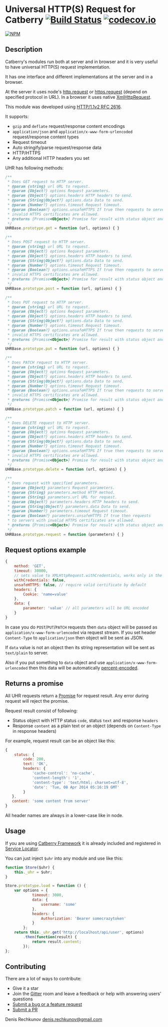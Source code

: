 # Universal HTTP(S) Request for Catberry [![Build Status](https://travis-ci.org/catberry/catberry-uhr.png?branch=master)](https://travis-ci.org/catberry/catberry-uhr) [![codecov.io](http://codecov.io/github/catberry/catberry-uhr/coverage.svg?branch=master)](http://codecov.io/github/catberry/catberry-uhr?branch=master)
[![NPM](https://nodei.co/npm/catberry-uhr.png)](https://nodei.co/npm/catberry-uhr/)

## Description
Catberry's modules run both at server and in browser and it is very useful to 
have universal HTTP(S) request implementation.

It has one interface and different implementations at the server and in a browser.

At the server it uses node's [http.request](http://nodejs.org/api/http.html#http_event_request)
or [https.request](http://nodejs.org/api/https.html#https_https_request_options_callback)
(depend on specified protocol in URL).
In a browser it uses native [XmlHttpRequest](https://developer.mozilla.org/ru/docs/Web/API/XMLHttpRequest).

This module was developed using [HTTP/1.1v2 RFC 2616](http://www.w3.org/Protocols/rfc2616).

It supports:

 * `gzip` and `deflate` request/response content encodings
 * `application/json` and `application/x-www-form-urlencoded` 
 request/response content types
 * Request timeout
 * Auto stringify/parse request/response data
 * HTTP/HTTPS
 * Any additional HTTP headers you set

UHR has following methods:

```javascript
/**
 * Does GET request to HTTP server.
 * @param {string} url URL to request.
 * @param {Object?} options Request parameters.
 * @param {Object?} options.headers HTTP headers to send.
 * @param {String|Object?} options.data Data to send.
 * @param {Number?} options.timeout Request timeout.
 * @param {Boolean?} options.unsafeHTTPS If true then requests to servers with
 * invalid HTTPS certificates are allowed.
 * @returns {Promise<Object>} Promise for result with status object and content.
 */
UHRBase.prototype.get = function (url, options) { }

/**
 * Does POST request to HTTP server.
 * @param {string} url URL to request.
 * @param {Object?} options Request parameters.
 * @param {Object?} options.headers HTTP headers to send.
 * @param {String|Object?} options.data Data to send.
 * @param {Number?} options.timeout Request timeout.
 * @param {Boolean?} options.unsafeHTTPS If true then requests to servers with
 * invalid HTTPS certificates are allowed.
 * @returns {Promise<Object>} Promise for result with status object and content.
 */
UHRBase.prototype.post = function (url, options) { }

/**
 * Does PUT request to HTTP server.
 * @param {string} url URL to request.
 * @param {Object?} options Request parameters.
 * @param {Object?} options.headers HTTP headers to send.
 * @param {String|Object?} options.data Data to send.
 * @param {Number?} options.timeout Request timeout.
 * @param {Boolean?} options.unsafeHTTPS If true then requests to servers with
 * invalid HTTPS certificates are allowed.
 * @returns {Promise<Object>} Promise for result with status object and content.
 */
UHRBase.prototype.put = function (url, options) { }

/**
 * Does PATCH request to HTTP server.
 * @param {string} url URL to request.
 * @param {Object?} options Request parameters.
 * @param {Object?} options.headers HTTP headers to send.
 * @param {String|Object?} options.data Data to send.
 * @param {Number?} options.timeout Request timeout.
 * @param {Boolean?} options.unsafeHTTPS If true then requests to servers with
 * invalid HTTPS certificates are allowed.
 * @returns {Promise<Object>} Promise for result with status object and content.
 */
UHRBase.prototype.patch = function (url, options) { }

/**
 * Does DELETE request to HTTP server.
 * @param {string} url URL to request.
 * @param {Object?} options Request parameters.
 * @param {Object?} options.headers HTTP headers to send.
 * @param {String|Object?} options.data Data to send.
 * @param {Number?} options.timeout Request timeout.
 * @param {Boolean?} options.unsafeHTTPS If true then requests to servers with
 * invalid HTTPS certificates are allowed.
 * @returns {Promise<Object>} Promise for result with status object and content.
 */
UHRBase.prototype.delete = function (url, options) { }

/**
 * Does request with specified parameters.
 * @param {Object} parameters Request parameters.
 * @param {String} parameters.method HTTP method.
 * @param {String} parameters.url URL for request.
 * @param {Object?} parameters.headers HTTP headers to send.
 * @param {String|Object?} parameters.data Data to send.
 * @param {Number?} parameters.timeout Request timeout.
 * @param {Boolean?} parameters.unsafeHTTPS If true then requests
 * to servers with invalid HTTPS certificates are allowed.
 * @returns {Promise<Object>} Promise for result with status object and content.
 */
UHRBase.prototype.request = function (parameters) { }
```

## Request options example

```javascript
{
	method: 'GET',
	timeout: 30000,
	// sets value to XMLHttpRequest.withCredentials, works only in the browser
	withCredentials: false, 
	unsafeHTTPS: false, // require valid certificate by default
	headers: {
		Cookie: 'name=value'
	},
	data: {
		parameter: 'value' // all parameters will be URL encoded
	}
}
```

In case you do `POST`/`PUT`/`PATCH` requests then `data` object will
be passed as `application/x-www-form-urlencoded` via request stream.
If you set header `Content-Type` to `application/json` then object will
be sent as JSON.

If `data` value is not an object then its string representation will be sent
as `text/plain` to server.

Also if you put something to `data` object and use
`application/x-www-form-urlencoded` then this data will be 
automatically [percent-encoded](http://en.wikipedia.org/wiki/Percent-encoding).

## Returns a promise
All UHR requests return a [Promise](https://www.promisejs.org) for request result.
Any error during request will reject the promise.

Request result consist of following:

* Status object with HTTP status `code`, status `text` and response `headers`
* Response `content` as a plain text or an object
(depends on `Content-Type` in response headers)

For example, request result can be an object like this:

```javascript
{
	status: {
		code: 200,
		text: 'OK',
		headers: {
			'cache-control': 'no-cache',
			'content-length': '1',
			'content-type': 'text/html; charset=utf-8',
			'date': 'Tue, 08 Apr 2014 05:16:19 GMT'
		}
   },
   content: 'some content from server'
}
```

All header names are always in a lower-case like in node.

## Usage
If you are using [Catberry Framework](https://github.com/catberry/catberry)
it is already included and registered in [Service Locator](https://github.com/catberry/catberry/blob/develop/docs/index.md#service-locator).

You can just inject `$uhr` into any module and use like this:

```javascript
function Store($uhr) {
	this._uhr = $uhr;
}

Store.prototype.load = function () {
	var options = {
			timeout: 3000,
			data: {
				username: 'some'
			},
			headers: {
				Authorization: 'Bearer somecrazytoken'
			}
		};
	return this._uhr.get('http://localhost/api/user', options)
		.then(function(result) {
			return result.content;
		});
};
```

## Contributing

There are a lot of ways to contribute:

* Give it a star
* Join the [Gitter](https://gitter.im/catberry/catberry) room and leave a feedback or help with answering users' questions
* [Submit a bug or a feature request](https://github.com/catberry/catberry-uhr/issues)
* [Submit a PR](https://github.com/catberry/catberry-uhr/blob/develop/CONTRIBUTING.md)

Denis Rechkunov <denis.rechkunov@gmail.com>